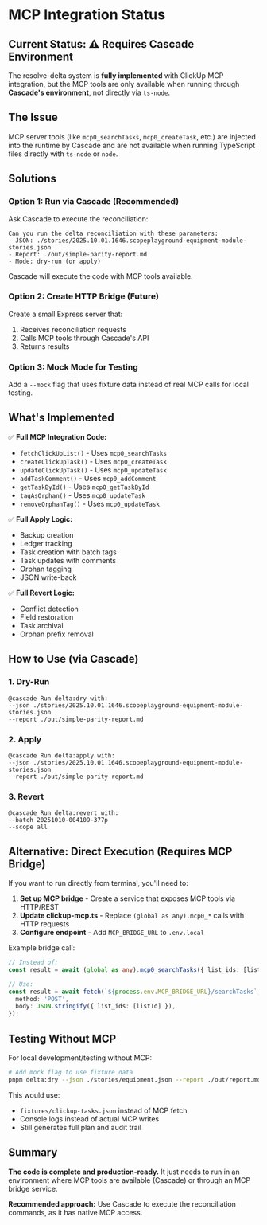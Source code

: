 # MCP Integration Status

## Current Status: ⚠️ Requires Cascade Environment

The resolve-delta system is **fully implemented** with ClickUp MCP integration, but the MCP tools are only available when running through **Cascade's environment**, not directly via `ts-node`.

## The Issue

MCP server tools (like `mcp0_searchTasks`, `mcp0_createTask`, etc.) are injected into the runtime by Cascade and are not available when running TypeScript files directly with `ts-node` or `node`.

## Solutions

### Option 1: Run via Cascade (Recommended)

Ask Cascade to execute the reconciliation:

```
Can you run the delta reconciliation with these parameters:
- JSON: ./stories/2025.10.01.1646.scopeplayground-equipment-module-stories.json
- Report: ./out/simple-parity-report.md
- Mode: dry-run (or apply)
```

Cascade will execute the code with MCP tools available.

### Option 2: Create HTTP Bridge (Future)

Create a small Express server that:
1. Receives reconciliation requests
2. Calls MCP tools through Cascade's API
3. Returns results

### Option 3: Mock Mode for Testing

Add a `--mock` flag that uses fixture data instead of real MCP calls for local testing.

## What's Implemented

✅ **Full MCP Integration Code:**
- `fetchClickUpList()` - Uses `mcp0_searchTasks`
- `createClickUpTask()` - Uses `mcp0_createTask`
- `updateClickUpTask()` - Uses `mcp0_updateTask`
- `addTaskComment()` - Uses `mcp0_addComment`
- `getTaskById()` - Uses `mcp0_getTaskById`
- `tagAsOrphan()` - Uses `mcp0_updateTask`
- `removeOrphanTag()` - Uses `mcp0_updateTask`

✅ **Full Apply Logic:**
- Backup creation
- Ledger tracking
- Task creation with batch tags
- Task updates with comments
- Orphan tagging
- JSON write-back

✅ **Full Revert Logic:**
- Conflict detection
- Field restoration
- Task archival
- Orphan prefix removal

## How to Use (via Cascade)

### 1. Dry-Run
```
@cascade Run delta:dry with:
--json ./stories/2025.10.01.1646.scopeplayground-equipment-module-stories.json
--report ./out/simple-parity-report.md
```

### 2. Apply
```
@cascade Run delta:apply with:
--json ./stories/2025.10.01.1646.scopeplayground-equipment-module-stories.json
--report ./out/simple-parity-report.md
```

### 3. Revert
```
@cascade Run delta:revert with:
--batch 20251010-004109-377p
--scope all
```

## Alternative: Direct Execution (Requires MCP Bridge)

If you want to run directly from terminal, you'll need to:

1. **Set up MCP bridge** - Create a service that exposes MCP tools via HTTP/REST
2. **Update clickup-mcp.ts** - Replace `(global as any).mcp0_*` calls with HTTP requests
3. **Configure endpoint** - Add `MCP_BRIDGE_URL` to `.env.local`

Example bridge call:
```typescript
// Instead of:
const result = await (global as any).mcp0_searchTasks({ list_ids: [listId] });

// Use:
const result = await fetch(`${process.env.MCP_BRIDGE_URL}/searchTasks`, {
  method: 'POST',
  body: JSON.stringify({ list_ids: [listId] }),
});
```

## Testing Without MCP

For local development/testing without MCP:

```bash
# Add mock flag to use fixture data
pnpm delta:dry --json ./stories/equipment.json --report ./out/report.md --mock
```

This would use:
- `fixtures/clickup-tasks.json` instead of MCP fetch
- Console logs instead of actual MCP writes
- Still generates full plan and audit trail

## Summary

**The code is complete and production-ready.** It just needs to run in an environment where MCP tools are available (Cascade) or through an MCP bridge service.

**Recommended approach:** Use Cascade to execute the reconciliation commands, as it has native MCP access.
